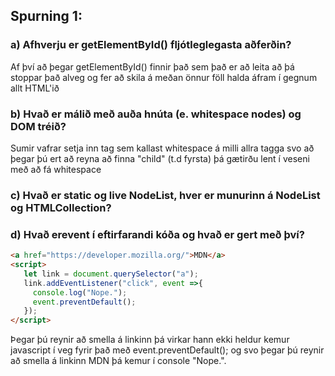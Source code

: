 ## Spurning 1:
### a) Afhverju er getElementById() fljótleglegasta aðferðin?
Af því að þegar getElementById() finnir það sem það er að leita að þá stoppar það alveg og fer að skila á meðan önnur föll halda áfram í gegnum allt HTML'ið
### b) Hvað er málið með auða hnúta (e. whitespace nodes) og DOM tréið?
Sumir vafrar setja inn tag sem kallast whitespace á milli allra tagga svo að þegar þú ert að reyna að finna "child" (t.d fyrsta) þá gætirðu lent í veseni með að fá whitespace
### c) Hvað er static og live NodeList, hver er munurinn á NodeList og HTMLCollection?
### d) Hvað erevent í eftirfarandi kóða og hvað er gert með því? 
```html
<a href="https://developer.mozilla.org/">MDN</a>
<script>
   let link = document.querySelector("a");
   link.addEventListener("click", event =>{
     console.log("Nope.");
     event.preventDefault();
   }); 
</script>
```
Þegar þú reynir að smella á linkinn þá virkar hann ekki heldur kemur javascript í veg fyrir það með event.preventDefault(); og svo þegar þú reynir að smella á linkinn MDN þá kemur í console "Nope.".
